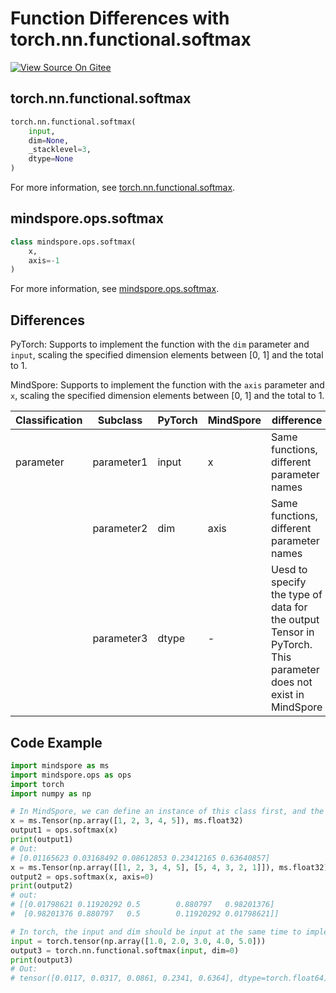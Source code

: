 # Function Differences with torch.nn.functional.softmax

[![View Source On Gitee](https://mindspore-website.obs.cn-north-4.myhuaweicloud.com/website-images/r2.0/resource/_static/logo_source_en.png)](https://gitee.com/mindspore/docs/blob/r2.0/docs/mindspore/source_en/note/api_mapping/pytorch_diff/softmax.md)

## torch.nn.functional.softmax

```python
torch.nn.functional.softmax(
    input,
    dim=None,
    _stacklevel=3,
    dtype=None
)
```

For more information, see [torch.nn.functional.softmax](https://pytorch.org/docs/1.8.0/nn.functional.html#torch.nn.functional.softmax).

## mindspore.ops.softmax

```python
class mindspore.ops.softmax(
    x,
    axis=-1
)
```

For more information, see [mindspore.ops.softmax](https://mindspore.cn/docs/en/r2.0/api_python/ops/mindspore.ops.softmax.html#mindspore.ops.softmax).

## Differences

PyTorch: Supports to implement the function with the `dim` parameter and `input`, scaling the specified dimension elements between [0, 1] and the total to 1.

MindSpore: Supports to implement the function with the `axis` parameter and `x`, scaling the specified dimension elements between [0, 1] and the total to 1.

| Classification | Subclass  | PyTorch | MindSpore | difference |
| ---- | ----- | ------- | --------- | -------------------- |
| parameter | parameter1 | input   | x   | Same functions, different parameter names |
|      | parameter2 | dim     | axis   | Same functions, different parameter names |
|      | parameter3 | dtype    | -   | Uesd to specify the type of data for the output Tensor in PyTorch. This parameter does not exist in MindSpore |

## Code Example

```python
import mindspore as ms
import mindspore.ops as ops
import torch
import numpy as np

# In MindSpore, we can define an instance of this class first, and the default value of the parameter axis is -1.
x = ms.Tensor(np.array([1, 2, 3, 4, 5]), ms.float32)
output1 = ops.softmax(x)
print(output1)
# Out:
# [0.01165623 0.03168492 0.08612853 0.23412165 0.63640857]
x = ms.Tensor(np.array([[1, 2, 3, 4, 5], [5, 4, 3, 2, 1]]), ms.float32)
output2 = ops.softmax(x, axis=0)
print(output2)
# out:
# [[0.01798621 0.11920292 0.5        0.880797   0.98201376]
#  [0.98201376 0.880797   0.5        0.11920292 0.01798621]]

# In torch, the input and dim should be input at the same time to implement the function.
input = torch.tensor(np.array([1.0, 2.0, 3.0, 4.0, 5.0]))
output3 = torch.nn.functional.softmax(input, dim=0)
print(output3)
# Out:
# tensor([0.0117, 0.0317, 0.0861, 0.2341, 0.6364], dtype=torch.float64)
```
